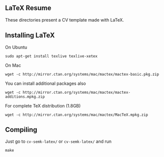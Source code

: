 ## LaTeX Resume

These directories present a CV template made with LaTeX.

## Installing LaTeX

On Ubuntu

	sudo apt-get install texlive texlive-xetex

On Mac

	wget -c http://mirror.ctan.org/systems/mac/mactex/mactex-basic.pkg.zip

You can install additional packages also

	wget -c http://mirror.ctan.org/systems/mac/mactex/mactex-additions.mpkg.zip

For complete TeX distribution (1.8GB)

	wget -c http://mirror.ctan.org/systems/mac/mactex/MacTeX.mpkg.zip

## Compiling

Just go to `cv-semk-latex/` or `cv-semk-latex/` and run

	make

			

